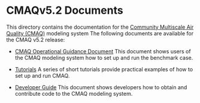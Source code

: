 CMAQv5.2 Documents 
==================

This directory contains the documentation for the [Community Multiscale Air Quality (CMAQ)](http://www.epa.gov/cmaq) modeling system
The following documents are available for the CMAQ v5.2 release:

- [CMAQ Operational Guidance Document](User_Manual/README.md) This document shows users of the CMAQ modeling system how to set up and run the benchmark case.

- [Tutorials](Tutorials/README.md) A series of short tutorials provide practical examples of how to set up and run CMAQ. 

- [Developer Guide](Developer_Guide/README.md) This document shows developers how to obtain and contribute code to the CMAQ modeling system.

